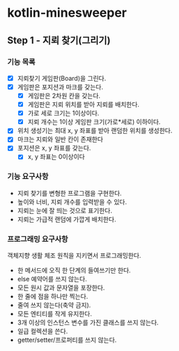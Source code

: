 # kotlin-minesweeper

## Step 1 - 지뢰 찾기(그리기)

### 기능 목록

- [X] 지뢰찾기 게임판(Board)을 그린다.
- [X] 게임판은 포지션과 마크를 갖는다.
    - [X] 게임판은 2차원 칸을 갖는다.
    - [X] 게임판은 지뢰 위치를 받아 지뢰를 배치한다.
    - [X] 가로 세로 크기는 1이상이다.
    - [X] 지뢰 개수는 1이상 게임판 크기(가로*세로) 이하이다.
- [X] 위치 생성기는 최대 x, y 좌표를 받아 랜덤한 위치를 생성한다.
- [X] 마크는 지뢰와 일반 칸이 존재한다
- [X] 포지션은 x, y 좌표를 갖는다.
    - [X] x, y 좌표는 0이상이다

### 기능 요구사항

- 지뢰 찾기를 변형한 프로그램을 구현한다.
- 높이와 너비, 지뢰 개수를 입력받을 수 있다.
- 지뢰는 눈에 잘 띄는 것으로 표기한다.
- 지뢰는 가급적 랜덤에 가깝게 배치한다.

### 프로그래밍 요구사항

객체지향 생활 체조 원칙을 지키면서 프로그래밍한다.

- 한 메서드에 오직 한 단계의 들여쓰기만 한다.
- else 예약어를 쓰지 않는다.
- 모든 원시 값과 문자열을 포장한다.
- 한 줄에 점을 하나만 찍는다.
- 줄여 쓰지 않는다(축약 금지).
- 모든 엔티티를 작게 유지한다.
- 3개 이상의 인스턴스 변수를 가진 클래스를 쓰지 않는다.
- 일급 컬렉션을 쓴다.
- getter/setter/프로퍼티를 쓰지 않는다.
